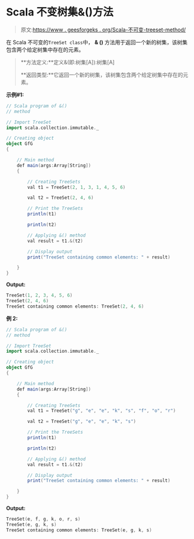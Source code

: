 # Scala 不变树集&()方法

> 原文:[https://www . geesforgeks . org/Scala-不可变-treeset-method/](https://www.geeksforgeeks.org/scala-immutable-treeset-method/)

在 Scala 不可变的`TreeSet class`中， **& ()** 方法用于返回一个新的树集，该树集包含两个给定树集中存在的元素。

> **方法定义:**定义&(即:树集[A]):树集[A]
> 
> **返回类型:**它返回一个新的树集，该树集包含两个给定树集中存在的元素。

**示例#1:**

```scala
// Scala program of &() 
// method 

// Import TreeSet
import scala.collection.immutable._

// Creating object 
object GfG 
{ 

    // Main method 
    def main(args:Array[String]) 
    { 

        // Creating TreeSets
        val t1 = TreeSet(2, 1, 3, 1, 4, 5, 6) 

        val t2 = TreeSet(2, 4, 6)

        // Print the TreeSets
        println(t1) 

        println(t2)

        // Applying &() method  
        val result = t1.&(t2)

        // Display output 
        print("TreeSet containing common elements: " + result) 

    } 
} 
```

**Output:**

```scala
TreeSet(1, 2, 3, 4, 5, 6)
TreeSet(2, 4, 6)
TreeSet containing common elements: TreeSet(2, 4, 6)

```

**例 2:**

```scala
// Scala program of &() 
// method 

// Import TreeSet
import scala.collection.immutable._

// Creating object 
object GfG 
{ 

    // Main method 
    def main(args:Array[String]) 
    { 

        // Creating TreeSets
        val t1 = TreeSet("g", "e", "e", "k", "s", "f", "o", "r") 

        val t2 = TreeSet("g", "e", "e", "k", "s")

        // Print the TreeSets
        println(t1) 

        println(t2)

        // Applying &() method  
        val result = t1.&(t2)

        // Display output 
        print("TreeSet containing common elements: " + result) 

    } 
} 
```

**Output:**

```scala
TreeSet(e, f, g, k, o, r, s)
TreeSet(e, g, k, s)
TreeSet containing common elements: TreeSet(e, g, k, s)

```